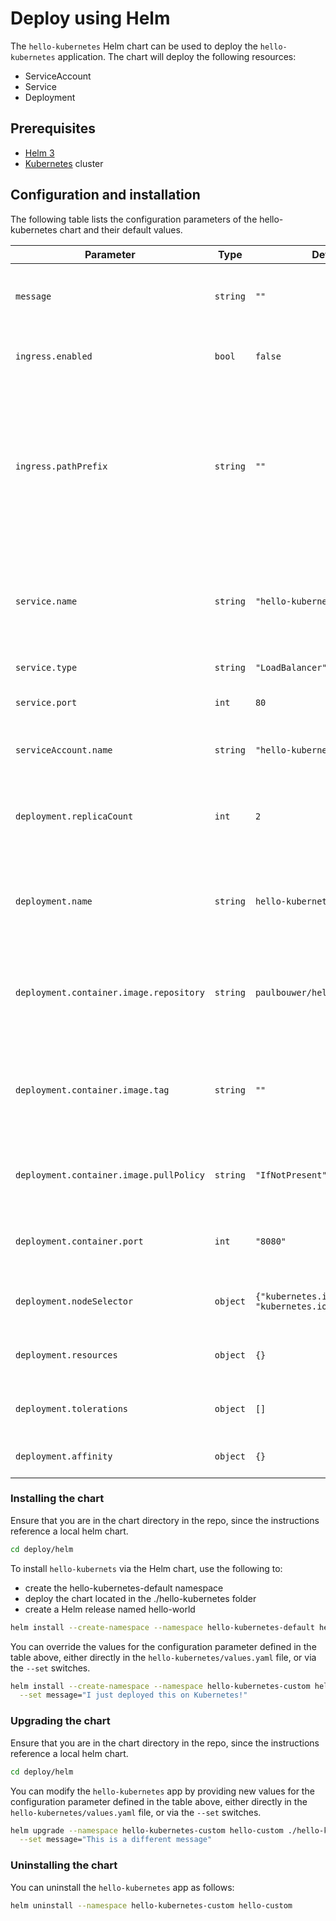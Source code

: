 # Deploy using Helm

The `hello-kubernetes` Helm chart can be used to deploy the `hello-kubernetes` application. The chart will deploy the following resources:

- ServiceAccount
- Service
- Deployment

## Prerequisites

- [Helm 3](https://v3.helm.sh/)
- [Kubernetes](https://kubernetes.io/) cluster

## Configuration and installation

The following table lists the configuration parameters of the hello-kubernetes chart and their default values.

| Parameter | Type | Default | Description |
| --------- | ---- | ------- | ----------- |
| `message` | `string` | `""` | A custom message to display instead of the default. |
| `ingress.enabled` | `bool` | `false` | Indicate whether an ingress is being used. |
| `ingress.pathPrefix` | `string` | `""` | The path prefix configured in the ingress for the hello-kubernetes service.<br/> Must be provided when ingress is used. |
| `service.name` | `string` | `"hello-kubernetes"` | The name of the service configured for the hello-kubernetes pods. |
| `service.type` | `string` | `"LoadBalancer"` | The service type. |
| `service.port` | `int` | `80` | The port exposed by the service. |
| `serviceAccount.name` | `string` | `"hello-kubernetes"` | The service account bound to the pods. |
| `deployment.replicaCount` | `int` | `2` | The number of replicas for the hello-kubernetes deployment. |
| `deployment.name` | `string` | `hello-kubernetes` | The name of the deployment containing the hello-kubernetes pods. |
| `deployment.container.image.repository` | `string` | `paulbouwer/hello-kubernetes` | The container image to run in the  hello-kubernetes pods. |
| `deployment.container.image.tag` | `string` | `""` | The container image tag. If not specified, the chart's appVersion is used. |
| `deployment.container.image.pullPolicy` | `string` | `"IfNotPresent"` | The pull policy for the container image. |
| `deployment.container.port` | `int` | `"8080"` | The port that hello-kubernetes app listens on. |
| `deployment.nodeSelector` | `object` | `{"kubernetes.io/os":"linux", "kubernetes.io/arch":"amd64"}` | The node selector for the deployment. |
| `deployment.resources` | `object` | `{}` | The resource limits for the deployment. |
| `deployment.tolerations` | `object` | `[]` | The tolerations for the deployment. |
| `deployment.affinity` | `object` | `{}` | The affinity for the deployment. |

### Installing the chart

Ensure that you are in the chart directory in the repo, since the instructions reference a local helm chart.

```bash
cd deploy/helm
```

To install `hello-kubernets` via the Helm chart, use the following to:
- create the hello-kubernetes-default namespace
- deploy the chart located in the ./hello-kubernetes folder
- create a Helm release named hello-world

```bash
helm install --create-namespace --namespace hello-kubernetes-default hello-world ./hello-kubernetes
```

You can override the values for the configuration parameter defined in the table above, either directly in the `hello-kubernetes/values.yaml` file, or via the `--set` switches.

```bash
helm install --create-namespace --namespace hello-kubernetes-custom hello-custom ./hello-kubernetes \
  --set message="I just deployed this on Kubernetes!"
```

### Upgrading the chart

Ensure that you are in the chart directory in the repo, since the instructions reference a local helm chart.

```bash
cd deploy/helm
```

You can modify the `hello-kubernetes` app by providing new values for the configuration parameter defined in the table above, either directly in the `hello-kubernetes/values.yaml` file, or via the `--set` switches.

```bash
helm upgrade --namespace hello-kubernetes-custom hello-custom ./hello-kubernetes \
  --set message="This is a different message"
```

### Uninstalling the chart

You can uninstall the `hello-kubernetes` app as follows:

```bash
helm uninstall --namespace hello-kubernetes-custom hello-custom
```
